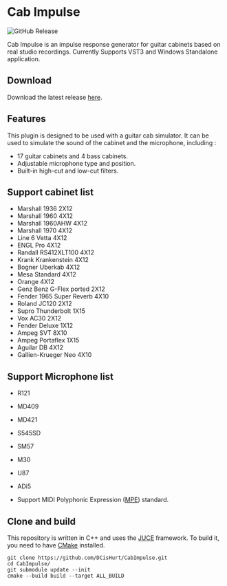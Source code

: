
# Cab Impulse

![GitHub Release](https://img.shields.io/badge/https%3A%2F%2Fgithub.com%2FDCisHurt%2FCabImpulse%2Freleases%2Ftag%2Fv1.0.0)


Cab Impulse is an impulse response generator for guitar cabinets based on real studio recordings. Currently Supports VST3 and Windows Standalone application.

## Download

Download the latest release [here](https://github.com/DCisHurt/CabImpulse/releases/tag/v1.0.0).

## Features

This plugin is designed to be used with a guitar cab simulator. It can be used to simulate the sound of the cabinet and the microphone, including :

- 17 guitar cabinets and 4 bass cabinets.
- Adjustable microphone type and position.
- Built-in high-cut and low-cut filters.

## Support cabinet list

- Marshall 1936 2X12
- Marshall 1960 4X12
- Marshall 1960AHW 4X12
- Marshall 1970 4X12
- Line 6 Vetta 4X12
- ENGL Pro 4X12
- Randall RS412XLT100 4X12
- Krank Krankenstein 4X12
- Bogner Uberkab 4X12
- Mesa Standard 4X12
- Orange 4X12
- Genz Benz G-Flex ported 2X12
- Fender 1965 Super Reverb 4X10
- Roland JC120 2X12
- Supro Thunderbolt 1X15
- Vox AC30 2X12
- Fender Deluxe 1X12
- Ampeg SVT 8X10
- Ampeg Portaflex 1X15
- Aguilar DB 4X12
- Gallien-Krueger Neo 4X10

## Support Microphone list

- R121
- MD409
- MD421
- S545SD
- SM57
- M30
- U87
- ADi5

- Support MIDI Polyphonic Expression ([MPE](https://www.midi.org/midi-articles/midi-polyphonic-expression-mpe)) standard.

## Clone and build

This repository is written in C++ and uses the [JUCE](https://juce.com/) framework. To build it, you need to have [CMake](https://cmake.org/) installed.

``` shell
git clone https://github.com/DCisHurt/CabImpulse.git
cd CabImpulse/
git submodule update --init
cmake --build build --target ALL_BUILD
```
